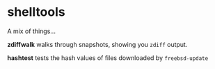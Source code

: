 # shelltools

A mix of things...

**zdiffwalk** walks through snapshots, showing you `zdiff` output.

**hashtest** tests the hash values of files downloaded by `freebsd-update`

